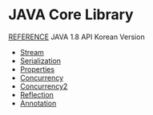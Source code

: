 JAVA Core Library
==================================

[REFERENCE](http://www.changki.net/APIs/J2SE_1.8_API_Korean/) JAVA 1.8 API Korean Version


*   [Stream](stream/Stream.md)
*   [Serialization](serialization/Serialization.md)
*   [Properties](properties/Properties.md)
*   [Concurrency](concurrency/Concurrency.md)
*   [Concurrency2](concurrency2/Concurrency2.md)
*   [Reflection](reflection/Reflection.md)
*   [Annotation](annotation/Annotation.md)